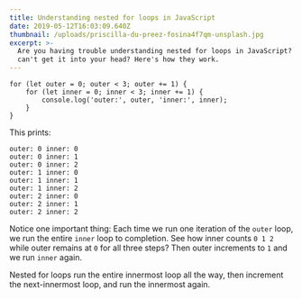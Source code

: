 ```yaml
---
title: Understanding nested for loops in JavaScript
date: 2019-05-12T16:03:09.640Z
thumbnail: /uploads/priscilla-du-preez-fosina4f7qm-unsplash.jpg
excerpt: >-
  Are you having trouble understanding nested for loops in JavaScript? Just
  can't get it into your head? Here's how they work.
---
```

```
for (let outer = 0; outer < 3; outer += 1) {
    for (let inner = 0; inner < 3; inner += 1) {
        console.log('outer:', outer, 'inner:', inner);
    }
}
```

This prints:

```
outer: 0 inner: 0
outer: 0 inner: 1
outer: 0 inner: 2
outer: 1 inner: 0
outer: 1 inner: 1
outer: 1 inner: 2
outer: 2 inner: 0
outer: 2 inner: 1
outer: 2 inner: 2
```

Notice one important thing: Each time we run one iteration of the `outer` loop, we run the entire `inner` loop to completion. See how inner counts `0 1 2` while outer remains at `0` for all three steps? Then outer increments to `1` and we run `inner` again. 

Nested for loops run the entire innermost loop all the way, then increment the next-innermost loop, and run the innermost again. 
